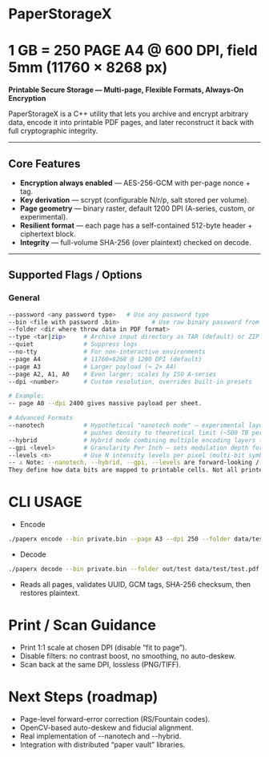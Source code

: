 # PaperStorageX  

# 1 GB = 250 PAGE A4 @ 600 DPI, field 5mm (11760 × 8268 px)
**Printable Secure Storage — Multi-page, Flexible Formats, Always-On Encryption**  

PaperStorageX is a C++ utility that lets you archive and encrypt arbitrary data, encode it into printable PDF pages, and later reconstruct it back with full cryptographic integrity.  

---

## Core Features
- **Encryption always enabled** — AES-256-GCM with per-page nonce + tag.  
- **Key derivation** — scrypt (configurable N/r/p, salt stored per volume).  
- **Page geometry** — binary raster, default 1200 DPI (A-series, custom, or experimental).  
- **Resilient format** — each page has a self-contained 512-byte header + ciphertext block.  
- **Integrity** — full-volume SHA-256 (over plaintext) checked on decode.  

---

## Supported Flags / Options

### General
```bash
--password <any password type>   # Use any password type
--bin <file with password .bin>         # Use raw binary password from file
--folder <dir where throw data in PDF format>
--type <tar|zip>     # Archive input directory as TAR (default) or ZIP
--quiet              # Suppress logs
--no-tty             # For non-interactive environments
--page A4            # 11760×8268 @ 1200 DPI (default)
--page A3            # Larger payload (≈ 2× A4)
--page A2, A1, A0    # Even larger; scales by ISO A-series
--dpi <number>       # Custom resolution, overrides built-in presets

# Example:
-- page A0 --dpi 2400 gives massive payload per sheet.

# Advanced Formats
--nanotech           # Hypothetical "nanotech mode" — experimental layout 
                     # pushes density to theoretical limit (~500 TB per page).
--hybrid             # Hybrid mode combining multiple encoding layers (multi-bit + CMYK).
--gpi <level>        # Granularity Per Inch — sets modulation depth for custom density.
--levels <n>         # Use N intensity levels per pixel (multi-bit symbols).
-- ⚠️ Note: --nanotech, --hybrid, --gpi, --levels are forward-looking / experimental flags.
They define how data bits are mapped to printable cells. Not all printer/scanner pairs will survive these densities.
```
# CLI USAGE
- Encode
```bash
./paperx encode --bin private.bin --page A3 --dpi 250 --folder data/test test.txt 
```
- Decode
```bash
./paperx decode --bin private.bin --folder out/test data/test/test.pdf 
```
- Reads all pages, validates UUID, GCM tags, SHA-256 checksum, then restores plaintext.

# Print / Scan Guidance
- Print 1:1 scale at chosen DPI (disable “fit to page”).
- Disable filters: no contrast boost, no smoothing, no auto-deskew.
- Scan back at the same DPI, lossless (PNG/TIFF).

# Next Steps (roadmap)
- Page-level forward-error correction (RS/Fountain codes).
- OpenCV-based auto-deskew and fiducial alignment.
- Real implementation of --nanotech and --hybrid.
- Integration with distributed “paper vault” libraries.